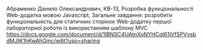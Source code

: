 Абраменко Данило Олександрович, КВ-13, Розробка функціональності Web-додатка мовою Javascript, 
Загальне завдання: розробити функціональність для статичних сторінок Web-додатку першої лабораторної роботи із використанням шаблону MVC
https://docs.google.com/document/d/1lBNSC4UAtnXoNYHCqI61iVfSPVysbdMJtK1hKwAhGmc/edit?usp=sharing
